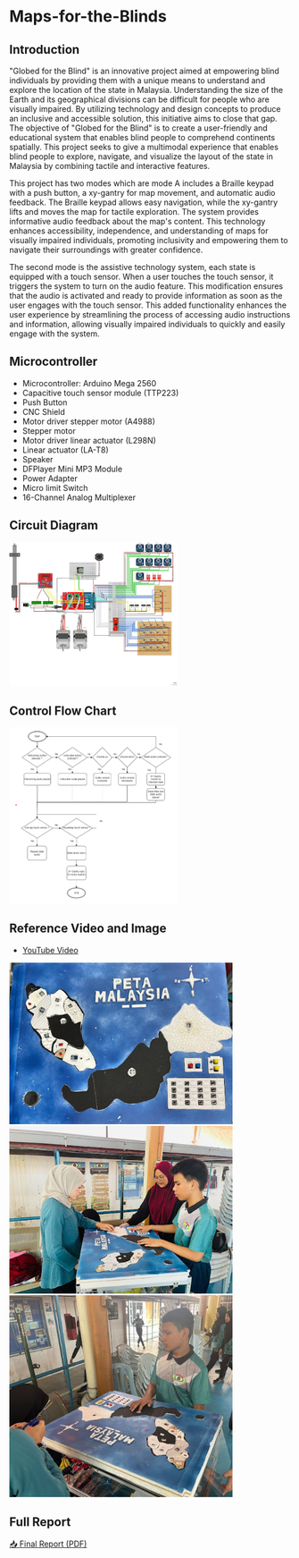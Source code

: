 # Maps-for-the-Blinds

## Introduction

"Globed for the Blind" is an innovative project aimed at empowering blind individuals by providing them with a unique means to understand and explore the location of the state in Malaysia. Understanding the size of the Earth and its geographical divisions can be difficult for people who are visually impaired. By utilizing technology and design concepts to produce an inclusive and accessible solution, this initiative aims to close that gap.
The objective of "Globed for the Blind" is to create a user-friendly and educational system that enables blind people to comprehend continents spatially. This project seeks to give a multimodal experience that enables blind people to explore, navigate, and visualize the layout of the state in Malaysia by combining tactile and interactive features.

This project has two modes which are mode A includes a Braille keypad with a push button, a xy-gantry for map movement, and automatic audio feedback. The Braille keypad allows easy navigation, while the xy-gantry lifts and moves the map for tactile exploration. The system provides informative audio feedback about the map's content. This technology enhances accessibility, independence, and understanding of maps for visually impaired individuals, promoting inclusivity and empowering them to navigate their surroundings with greater confidence.

The second mode is the assistive technology system, each state is equipped with a touch sensor. When a user touches the touch sensor, it triggers the system to turn on the audio feature. This modification ensures that the audio is activated and ready to provide information as soon as the user engages with the touch sensor. This added functionality enhances the user experience by streamlining the process of accessing audio instructions and information, allowing visually impaired individuals to quickly and easily engage with the system. 

## Microcontroller

- Microcontroller: Arduino Mega 2560
- Capacitive touch sensor module (TTP223)
- Push Button
- CNC Shield
- Motor driver stepper motor (A4988)
- Stepper motor
- Motor driver linear actuator (L298N)
- Linear actuator (LA-T8)
- Speaker
- DFPlayer Mini MP3 Module
- Power Adapter
- Micro limit Switch
- 16-Channel Analog Multiplexer

## Circuit Diagram

<img src="https://github.com/bidayatulhidayah/Maps-for-the-Blinds/blob/main/Images%20and%20Diagram/Circuit%20Diagram.png?raw=true" alt="Circuit Diagram" width="300" />


## Control Flow Chart

<img src="https://github.com/bidayatulhidayah/Maps-for-the-Blinds/blob/20a31c9c758edd0da6fb29db0f302e74e2757fc4/Images%20and%20Diagram/Control%20Flow%20Chart.png" width="300" />


## Reference Video and Image

- [YouTube Video](https://youtu.be/ZxWtpYeG-e8)

<img src="https://github.com/bidayatulhidayah/Maps-for-the-Blinds/blob/99c398113041ae10c4479dce7a31d58ecb4e8c76/Images%20and%20Diagram/Front%20View.jpg" width="400" />

<img src="https://github.com/bidayatulhidayah/Maps-for-the-Blinds/blob/main/Images%20and%20Diagram/Testing%201.jpg?raw=true" width="400" />

<img src="https://github.com/bidayatulhidayah/Maps-for-the-Blinds/blob/main/Images%20and%20Diagram/Testing%202.jpg?raw=true" width="400" />

## Full Report

[📥 Final Report (PDF)](https://github.com/bidayatulhidayah/Maps-for-the-Blinds/blob/e2624b9da062374908c3aef1aec64a42eee2abff/Report/IDP%20Final%20Report%20-%20Maps%20for%20the%20Blind.pdf)




